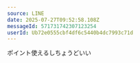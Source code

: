 ```yaml
---
source: LINE
date: 2025-07-27T09:52:58.108Z
messageId: 571731742307123254
userId: Ub72e0555cbf4df6c5440b4dc7993c71d
---
```


ポイント使えるしちょうどいい